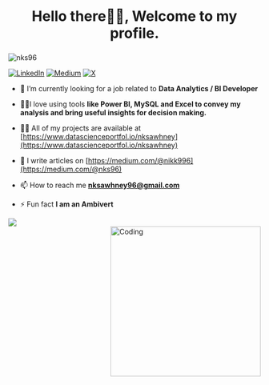 <h1 align="center">Hello there👋🏼, Welcome to my profile.</h1>
<h3 align="center">
  </h3>


<p align="left"> <img src="https://komarev.com/ghpvc/?username=nks96&label=Profile%20views&color=0e75b6&style=flat" alt="nks96" /> </p>  

[![LinkedIn](https://img.shields.io/badge/LinkedIn-%230077B5.svg?logo=linkedin&logoColor=white)](https://linkedin.com/in/https://www.linkedin.com/in/nikhilsawhney96/) [![Medium](https://img.shields.io/badge/Medium-12100E?logo=medium&logoColor=white)](https://medium.com/@https://medium.com/@nks96) [![X](https://img.shields.io/badge/X-black.svg?logo=X&logoColor=white)](https://x.com/@NikhilSawhney_) 


- 🌱 I’m currently looking for a job related to **Data Analytics / BI Developer**

- 👨‍💻I love using tools **like Power BI, MySQL and Excel to convey my analysis and bring useful insights for decision making.**

- 👨‍💻 All of my projects are available at [https://www.datascienceportfol.io/nksawhney](https://www.datascienceportfol.io/nksawhney)

- 📝 I write articles on [https://medium.com/@nikk996](https://medium.com/@nks96)

- 📫 How to reach me **nksawhney96@gmail.com**

- ⚡ Fun fact **I am an Ambivert**




![](https://github-readme-streak-stats.herokuapp.com/?user=Nikhil-Sawhney&theme=jolly&hide_border=true)<br/>
<img align="right" alt="Coding" width="300" src="https://blog.imarticus.org/wp-content/uploads/2019/07/state2.gif">










<!-- Proudly created with GPRM ( https://gprm.itsvg.in ) -->
